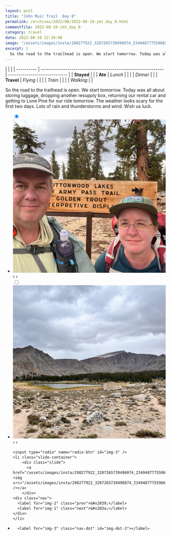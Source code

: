 ```yaml
---
layout: post
title: "John Muir Trail  Day 0"
permalink: /archives/2022/08/2022-08-10-jmt_day_0.html
commentfile: 2022-08-10-jmt_day_0
category: travel
date: 2022-08-10 12:34:00
image: "/assets/images/insta/298277922_3207265739496074_2349487775596651806_n_18043262218327049.jpg"
excerpt: |
  So the road to the trailhead is open. We start tomorrow. Today was all about storing luggage, dropping another resupply box, returning our rental car and getting to Lone Pine for our ride tomorrow. The weather looks scary for the first two days. Lots of rain and thunderstorms and wind. Wish us luck.
---
```


|            |                                                              |
| ---------- | ------------------------------------------------------------ | ----------------------------- |
| **Stayed** |  |
| **Ate**    | _Lunch_                                                      |          |
|            | _Dinner_                                                     |          |
| **Travel** | _Flying_                                                     |          |
|            | _Train_                                                      |          |
|            | _Walking_                                                    |          |


So the road to the trailhead is open. We start tomorrow. Today was all about storing luggage, dropping another resupply box, returning our rental car and getting to Lone Pine for our ride tomorrow. The weather looks scary for the first two days. Lots of rain and thunderstorms and wind. Wish us luck.


<ul class="slides">
    <input type="radio" name="radio-btn" id="img-1" checked="checked" />
    <li class="slide-container">
        <div class="slide">
          <a href="/assets/images/insta/298380331_742729836810005_3104464356063274557_n_17942214599231104.jpg"><img src="/assets/images/insta/298380331_742729836810005_3104464356063274557_n_17942214599231104.jpg" /></a>
        </div>
    <div class="nav">
      <label for="img-3" class="prev">&#x2039;</label>
      <label for="img-2" class="next">&#x203a;</label>
    </div>
    </li>
        <input type="radio" name="radio-btn" id="img-2"  />
    <li class="slide-container">
        <div class="slide">
          <a href="/assets/images/insta/298523271_423420169587182_1242632129565430623_n_17951095058043114.jpg"><img src="/assets/images/insta/298523271_423420169587182_1242632129565430623_n_17951095058043114.jpg" /></a>
        </div>
    <div class="nav">
      <label for="img-1" class="prev">&#x2039;</label>
      <label for="img-3" class="next">&#x203a;</label>
    </div>
    </li>
    
    <input type="radio" name="radio-btn" id="img-3" />
    <li class="slide-container">
        <div class="slide">
          <a href="/assets/images/insta/298277922_3207265739496074_2349487775596651806_n_18043262218327049.jpg"><img src="/assets/images/insta/298277922_3207265739496074_2349487775596651806_n_18043262218327049.jpg" /></a>
        </div>
    <div class="nav">
      <label for="img-2" class="prev">&#x2039;</label>
      <label for="img-1" class="next">&#x203a;</label>
    </div>
    </li>
                
<li class="nav-dots">
      <label for="img-1" class="nav-dot" id="img-dot-1"></label>
      <label for="img-2" class="nav-dot" id="img-dot-2"></label>

      <label for="img-3" class="nav-dot" id="img-dot-3"></label>

</li>
</ul>        
        

        
